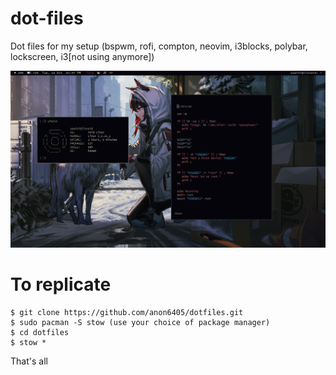 # dot-files
Dot files for my setup (bspwm, rofi, compton, neovim, i3blocks, polybar, lockscreen, i3[not using anymore])

![alt text](arch.png)

# To replicate
```shell
$ git clone https://github.com/anon6405/dotfiles.git
$ sudo pacman -S stow (use your choice of package manager)
$ cd dotfiles
$ stow *
```
That's all
